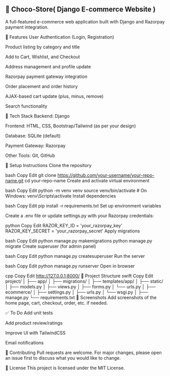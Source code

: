 🛒 Choco-Store( Django E-commerce Website )
--------------------------------------------

A full-featured e-commerce web application built with Django and Razorpay payment integration.

📌 Features
User Authentication (Login, Registration)

Product listing by category and title

Add to Cart, Wishlist, and Checkout

Address management and profile update

Razorpay payment gateway integration

Order placement and order history

AJAX-based cart update (plus, minus, remove)

Search functionality

🧰 Tech Stack
Backend: Django

Frontend: HTML, CSS, Bootstrap/Tailwind (as per your design)

Database: SQLite (default)

Payment Gateway: Razorpay

Other Tools: Git, GitHub

🚀 Setup Instructions
Clone the repository

bash
Copy
Edit
git clone https://github.com/your-username/your-repo-name.git
cd your-repo-name
Create and activate virtual environment

bash
Copy
Edit
python -m venv venv
source venv/bin/activate  # On Windows: venv\Scripts\activate
Install dependencies

bash
Copy
Edit
pip install -r requirements.txt
Set up environment variables

Create a .env file or update settings.py with your Razorpay credentials:

python
Copy
Edit
RAZOR_KEY_ID = 'your_razorpay_key'
RAZOR_KEY_SECRET = 'your_razorpay_secret'
Apply migrations

bash
Copy
Edit
python manage.py makemigrations
python manage.py migrate
Create superuser (for admin panel)

bash
Copy
Edit
python manage.py createsuperuser
Run the server

bash
Copy
Edit
python manage.py runserver
Open in browser

cpp
Copy
Edit
http://127.0.0.1:8000/
📁 Project Structure
swift
Copy
Edit
project/
│
├── app/
│   ├── migrations/
│   ├── templates/app/
│   ├── static/
│   ├── models.py
│   ├── views.py
│   ├── forms.py
│   └── urls.py
│
├── ecommerce/
│   ├── settings.py
│   ├── urls.py
│   └── wsgi.py
│
├── manage.py
└── requirements.txt
📸 Screenshots
Add screenshots of the home page, cart, checkout, order, etc. if needed.

✅ To Do
Add unit tests

Add product review/ratings

Improve UI with TailwindCSS

Email notifications

🤝 Contributing
Pull requests are welcome. For major changes, please open an issue first to discuss what you would like to change.

📄 License
This project is licensed under the MIT License.

